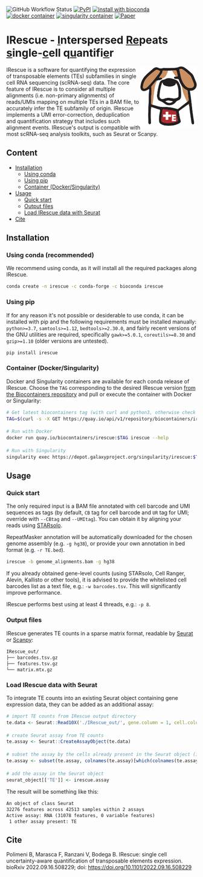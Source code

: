 ![GitHub Workflow Status](https://img.shields.io/github/actions/workflow/status/bodegalab/irescue/python-publish.yml?logo=github&label=build)
[![PyPI](https://img.shields.io/pypi/v/irescue?logo=python)](https://pypi.org/project/irescue/)
[![install with bioconda](https://img.shields.io/badge/install%20with-bioconda-brightgreen.svg?style=flat&logo=anaconda)](https://bioconda.github.io/recipes/irescue/README.html)
[![docker container](https://img.shields.io/badge/dynamic/json?url=https://quay.io/api/v1/repository/biocontainers/irescue/tag/&label=docker%20container&query=$.tags.0.name&prefix=quay.io/biocontainers/irescue:&logo=docker)](https://quay.io/repository/biocontainers/irescue?tab=tags)
[![singularity container](https://img.shields.io/badge/dynamic/json?url=https://quay.io/api/v1/repository/biocontainers/irescue/tag/&label=singularity%20container&query=$.tags.0.name&prefix=https://depot.galaxyproject.org/singularity/irescue:&logo=linuxcontainers)](https://depot.galaxyproject.org/singularity/)
[![Paper](https://img.shields.io/badge/DOI-10.1101%2F2022.09.16.508229-9cf)](https://doi.org/10.1101/2022.09.16.508229)

# IRescue - <ins>I</ins>nterspersed <ins>Re</ins>peats <ins>s</ins>ingle-<ins>c</ins>ell q<ins>u</ins>antifi<ins>e</ins>r

<img align="right" height="160" src="docs/logo.png">
IRescue is a software for quantifying the expression of transposable elements (TEs) subfamilies in single cell RNA sequencing (scRNA-seq) data. The core feature of IRescue is to consider all multiple alignments (i.e. non-primary alignments) of reads/UMIs mapping on multiple TEs in a BAM file, to accurately infer the TE subfamily of origin. IRescue implements a UMI error-correction, deduplication and quantification strategy that includes such alignment events. IRescue's output is compatible with most scRNA-seq analysis toolkits, such as Seurat or Scanpy.

## Content

- [Installation](#installation)
  - [Using conda](#conda)
  - [Using pip](#pip)
  - [Container (Docker/Singularity)](#container)
- [Usage](#usage)
  - [Quick start](#quick_start)
  - [Output files](#output_files)
  - [Load IRescue data with Seurat](#seurat)
- [Cite](#cite)

## <a name="installation"></a>Installation

### <a name="conda"></a>Using conda (recommended)

We recommend using conda, as it will install all the required packages along IRescue.

```bash
conda create -n irescue -c conda-forge -c bioconda irescue
```

### <a name="pip"></a>Using pip

If for any reason it's not possible or desiderable to use conda, it can be installed with pip and the following requirements must be installed manually: `python>=3.7`, `samtools>=1.12`, `bedtools>=2.30.0`, and fairly recent versions of the GNU utilities are required, specifically `gawk>=5.0.1`, `coreutils>=8.30` and `gzip>=1.10` (older versions are untested).

```bash
pip install irescue
```

### <a name="container"></a>Container (Docker/Singularity)

Docker and Singularity containers are available for each conda release of IRescue. Choose the `TAG` corresponding to the desired IRescue version [from the Biocontainers repository](https://quay.io/repository/biocontainers/irescue?tab=tags) and pull or execute the container with Docker or Singularity:

```bash
# Get latest biocontainers tag (with curl and python3, otherwise check the above link for the desired version/tag)
TAG=$(curl -s -X GET https://quay.io/api/v1/repository/biocontainers/irescue/tag/ | python3 -c 'import json,sys;obj=json.load(sys.stdin);print(obj["tags"][0]["name"])')

# Run with Docker
docker run quay.io/biocontainers/irescue:$TAG irescue --help

# Run with Singularity
singularity exec https://depot.galaxyproject.org/singularity/irescue:$TAG irescue --help
```

## <a name="usage"></a>Usage

### <a name="quick_start"></a>Quick start

The only required input is a BAM file annotated with cell barcode and UMI sequences as tags (by default, `CB` tag for cell barcode and `UR` tag for UMI; override with `--CBtag` and `--UMItag`). You can obtain it by aligning your reads using [STARsolo](https://github.com/alexdobin/STAR/blob/master/docs/STARsolo.md).

RepeatMasker annotation will be automatically downloaded for the chosen genome assembly (e.g. `-g hg38`), or provide your own annotation in bed format (e.g. `-r TE.bed`).

```bash
irescue -b genome_alignments.bam -g hg38
```

If you already obtained gene-level counts (using STARsolo, Cell Ranger, Alevin, Kallisto or other tools), it is advised to provide the whitelisted cell barcodes list as a text file, e.g.: `-w barcodes.tsv`. This will significantly improve performance.

IRescue performs best using at least 4 threads, e.g.: `-p 8`.

### <a name="output_files"></a>Output files

IRescue generates TE counts in a sparse matrix format, readable by [Seurat](https://github.com/satijalab/seurat) or [Scanpy](https://github.com/scverse/scanpy):

```
IRescue_out/
├── barcodes.tsv.gz
├── features.tsv.gz
└── matrix.mtx.gz
```

### <a name="seurat"></a>Load IRescue data with Seurat

To integrate TE counts into an existing Seurat object containing gene expression data, they can be added as an additional assay:

```R
# import TE counts from IRescue output directory
te.data <- Seurat::Read10X('./IRescue_out/', gene.column = 1, cell.column = 1)

# create Seurat assay from TE counts
te.assay <- Seurat::CreateAssayObject(te.data)

# subset the assay by the cells already present in the Seurat object (in case it has been filtered)
te.assay <- subset(te.assay, colnames(te.assay)[which(colnames(te.assay) %in% colnames(seurat_object))])

# add the assay in the Seurat object
seurat_object[['TE']] <- irescue.assay
```

The result will be something like this:
```
An object of class Seurat 
32276 features across 42513 samples within 2 assays 
Active assay: RNA (31078 features, 0 variable features)
 1 other assay present: TE
```

## <a name="cite"></a>Cite

Polimeni B, Marasca F, Ranzani V, Bodega B.
IRescue: single cell uncertainty-aware quantification of transposable elements expression.
bioRxiv 2022.09.16.508229; doi: https://doi.org/10.1101/2022.09.16.508229
